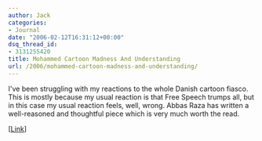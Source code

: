 ```yaml
---
author: Jack
categories:
- Journal
date: "2006-02-12T16:31:12+00:00"
dsq_thread_id:
- 3131255420
title: Mohammed Cartoon Madness And Understanding
url: /2006/mohammed-cartoon-madness-and-understanding/
---
```


I've been struggling with my reactions to the whole Danish cartoon fiasco. This is mostly because my usual reaction is that Free Speech trumps all, but in this case my usual reaction feels, well, wrong. Abbas Raza has written a well-reasoned and thoughtful piece which is very much worth the read. 

[[Link](<http://3quarksdaily.blogs.com/3quarksdaily/2006/02/cartoon_crazine.html>)]